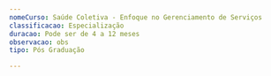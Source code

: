 ```yaml
---
nomeCurso: Saúde Coletiva - Enfoque no Gerenciamento de Serviços
classificacao: Especialização
duracao: Pode ser de 4 a 12 meses
observacao: obs
tipo: Pós Graduação

---
```


